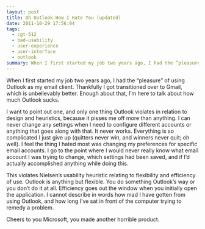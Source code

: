 ```yaml
---
layout: post
title: Oh Outlook How I Hate You (updated)
date: 2011-10-29 17:56:04
tags:
  - cgt-512
  - bad-usability
  - user-experience
  - user-interface
  - outlook
summary: When I first started my job two years ago, I had the “pleasure” of using Outlook as my email client. Thankfully I got transitioned over to Gmail, which is unbelievably better. Enough about that, I’m here to talk about how much Outlook sucks
---
```


When I first started my job two years ago, I had the “pleasure” of using Outlook as my email client. Thankfully I got transitioned over to Gmail, which is unbelievably better. Enough about that, I’m here to talk about how much Outlook sucks.

I want to point out one, and only one thing Outlook violates in relation to design and heuristics, because it pisses me off more than anything. I can never change any settings when I need to configure different accounts or anything that goes along with that. It never works. Everything is so complicated I just give up (quitters never win, and winners never quit; oh well). I feel the thing I hated most was changing my preferences for specific email accounts. I go to the point where I would never really know what email account I was trying to change, which settings had been saved, and if I’d actually accomplished anything while doing this.

This violates Nielsen’s usability heuristic relating to flexibility and efficiency of use. Outlook is anything but flexible. You do something Outlook’s way or you don’t do it at all. Efficiency goes out the window when you initially open the application. I cannot describe in words how mad I have gotten from using Outlook, and how long I’ve sat in front of the computer trying to remedy a problem.

Cheers to you Microsoft, you made another horrible product.